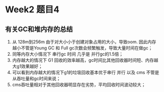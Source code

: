 # Week2 题目4

## 有关GC和堆内存的总结

1. 从 128m到256m 由于对大小小于创建对象占用的大小，导致oom. 因此内存越小不管是Young GC 和 Full gc次数会频繁触发，导致大量时间在做gc；
2. 同等内存大小情况下 串行gc 时间 几乎是 并行gc的1.5倍；
3. 内存越大的情况下 G1 回收的效率越高，gc时间比其他回收器时间短、内存越大g1效果越好；
4. 可以看到内存越大的情况下g1的垃圾回收基本优于串行 并行 以及 cms 不管是从吞吐量和gc时间来说；
5. cms吞吐量相对于其他回收器明显存在劣势，平均回收时间波动较大；

